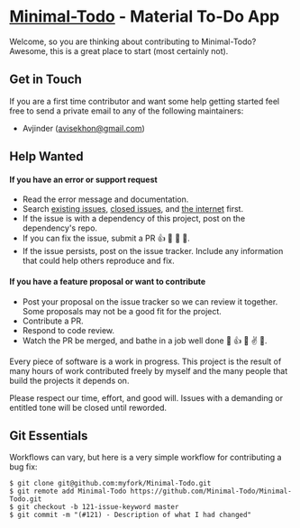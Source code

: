 [Minimal-Todo](https://github.com/avjinder/Minimal-Todo) - Material To-Do App 
==================================================

Welcome, so you are thinking about contributing to Minimal-Todo? Awesome, this is a great place to start (most certainly not).

Get in Touch
------------

If you are a first time contributor and want some help getting started feel free to send a private email to any of the following maintainers:

 * Avjinder (avisekhon@gmail.com)

Help Wanted
----------------

#### If you have an error or support request

- Read the error message and documentation.
- Search [existing issues](https://github.com/avjinder/Minimal-Todo/issues), [closed issues](https://github.com/avjinder/Minimal-Todo/issues?page=1&state=closed), and [the internet](https://google.com) first.
- If the issue is with a dependency of this project, post on the dependency's repo.
- If you can fix the issue, submit a PR :+1: :dancer: :dancer: :rocket:.
- If the issue persists, post on the issue tracker. Include any information that could help others reproduce and fix.

#### If you have a feature proposal or want to contribute

- Post your proposal on the issue tracker so we can review it together. Some proposals may not be a good fit for the project.
- Contribute a PR.
- Respond to code review.
- Watch the PR be merged, and bathe in a job well done :icecream: :+1: :horse: :v: :palm_tree:.

Every piece of software is a work in progress. This project is the result of many hours of work contributed freely by myself and the many people that build the projects it depends on.

Please respect our time, effort, and good will. Issues with a demanding or entitled tone will be closed until reworded. 

Git Essentials
--------------------------------------

Workflows can vary, but here is a very simple workflow for contributing a bug fix:

    $ git clone git@github.com:myfork/Minimal-Todo.git
    $ git remote add Minimal-Todo https://github.com/Minimal-Todo/Minimal-Todo.git
    $ git checkout -b 121-issue-keyword master
    $ git commit -m "(#121) - Description of what I had changed"
